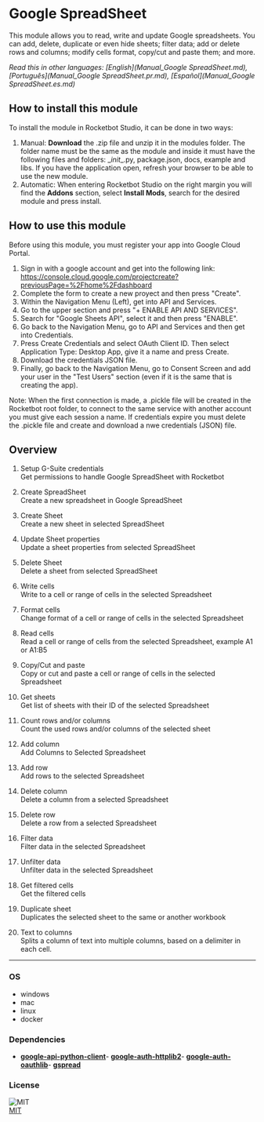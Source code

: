 



# Google SpreadSheet
  
This module allows you to read, write and update Google spreadsheets. You can add, delete, duplicate or even hide sheets; filter data; add or delete rows and columns; modify cells format, copy/cut and paste them; and more.  

  
*Read this in other languages: [English](Manual_Google SpreadSheet.md), [Português](Manual_Google SpreadSheet.pr.md), [Español](Manual_Google SpreadSheet.es.md)*  


## How to install this module
  
To install the module in Rocketbot Studio, it can be done in two ways:
1. Manual: __Download__ the .zip file and unzip it in the modules folder. The folder name must be the same as the module and inside it must have the following files and folders: \__init__.py, package.json, docs, example and libs. If you have the application open, refresh your browser to be able to use the new module.
2. Automatic: When entering Rocketbot Studio on the right margin you will find the **Addons** section, select **Install Mods**, search for the desired module and press install.  


## How to use this module

Before using this module, you must register your app into Google Cloud Portal.

1. Sign in with a google account and get into the following link: https://console.cloud.google.com/projectcreate?previousPage=%2Fhome%2Fdashboard
2. Complete the form to create a new proyect and then press "Create".
3. Within the Navigation Menu (Left), get into API and Services.
4. Go to the upper section and press "+ ENABLE API AND SERVICES".
5. Search for "Google Sheets API", select it 
and then press "ENABLE".
6. Go back to the Navigation Menu, go to API and Services and then get into Credentials.
7. Press Create Credentials and select OAuth Client ID. Then select Application Type: Desktop App, give it a name and press Create.
8. Download the credentials JSON file.
9. Finally, go back to the Navigation Menu, go to Consent Screen and add your user in the "Test Users" section (even if it is the same that is creating the app).

Note: When the first connection is made, a .pickle 
file will be created in the Rocketbot root folder, to connect to the same service with another account you must give each session a name. If credentials expire you must delete the .pickle file and create and download a nwe credentials (JSON) file.


## Overview


1. Setup G-Suite credentials  
Get permissions to handle Google SpreadSheet with Rocketbot

2. Create SpreadSheet  
Create a new spreadsheet in Google SpreadSheet

3. Create Sheet  
Create a new sheet in selected SpreadSheet

4. Update Sheet properties  
Update a sheet properties from selected SpreadSheet

5. Delete Sheet  
Delete a sheet from selected SpreadSheet

6. Write cells  
Write to a cell or range of cells in the selected Spreadsheet

7. Format cells  
Change format of a cell or range of cells in the selected Spreadsheet

8. Read cells  
Read a cell or range of cells from the selected Spreadsheet, example A1 or A1:B5

9. Copy/Cut and paste  
Copy or cut and paste a cell or range of cells in the selected Spreadsheet

10. Get sheets  
Get list of sheets with their ID of the selected Spreadsheet

11. Count rows and/or columns  
Count the used rows and/or columns of the selected sheet

12. Add column  
Add Columns to Selected Spreadsheet

13. Add row  
Add rows to the selected Spreadsheet

14. Delete column  
Delete a column from a selected Spreadsheet

15. Delete row  
Delete a row from a selected Spreadsheet

16. Filter data  
Filter data in the selected Spreadsheet

17. Unfilter data  
Unfilter data in the selected Spreadsheet

18. Get filtered cells  
Get the filtered cells

19. Duplicate sheet  
Duplicates the selected sheet to the same or another workbook

20. Text to columns  
Splits a column of text into multiple columns, based on a delimiter in each cell.  




----
### OS

- windows
- mac
- linux
- docker

### Dependencies
- [**google-api-python-client**](https://pypi.org/project/google-api-python-client/)- [**google-auth-httplib2**](https://pypi.org/project/google-auth-httplib2/)- [**google-auth-oauthlib**](https://pypi.org/project/google-auth-oauthlib/)- [**gspread**](https://pypi.org/project/gspread/)
### License
  
![MIT](https://camo.githubusercontent.com/107590fac8cbd65071396bb4d04040f76cde5bde/687474703a2f2f696d672e736869656c64732e696f2f3a6c6963656e73652d6d69742d626c75652e7376673f7374796c653d666c61742d737175617265)  
[MIT](http://opensource.org/licenses/mit-license.ph)